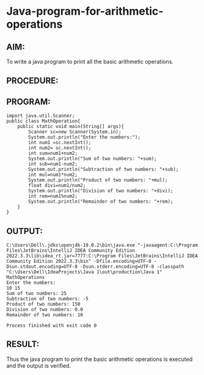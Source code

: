 # Java-program-for-arithmetic-operations

## AIM:
To write a java program to print all the basic arithmetic operations.

## PROCEDURE:






## PROGRAM:
```
import java.util.Scanner;
public class MathOperation{
    public static void main(String[] args){
        Scanner sc=new Scanner(System.in);
        System.out.println("Enter the numbers:");
        int num1 =sc.nextInt();
        int num2= sc.nextInt();
        int sum=num1+num2;
        System.out.println("Sum of two numbers: "+sum);
        int sub=num1-num2;
        System.out.println("Subtraction of two numbers: "+sub);
        int mul=num1*num2;
        System.out.println("Product of two numbers: "+mul);
        float divi=num1/num2;
        System.out.println("Division of two numbers: "+divi);
        int rem=num1%num2;
        System.out.println("Remainder of two numbers: "+rem);
    }
}
```
## OUTPUT:
```
C:\Users\Dell\.jdks\openjdk-19.0.2\bin\java.exe "-javaagent:C:\Program Files\JetBrains\IntelliJ IDEA Community Edition 2022.3.3\lib\idea_rt.jar=7777:C:\Program Files\JetBrains\IntelliJ IDEA Community Edition 2022.3.3\bin" -Dfile.encoding=UTF-8 -Dsun.stdout.encoding=UTF-8 -Dsun.stderr.encoding=UTF-8 -classpath "C:\Users\Dell\IdeaProjects\Java 1\out\production\Java 1" MathOperations
Enter the numbers:
10 15
Sum of two numbers: 25
Subtraction of two numbers: -5
Product of two numbers: 150
Division of two numbers: 0.0
Remainder of two numbers: 10

Process finished with exit code 0
```

## RESULT:
Thus the java program to print the basic arithmetic operations is executed and the output is verified.
